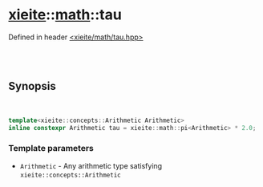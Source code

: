 # [xieite](../xieite.md)::[math](../math.md)::tau
Defined in header [<xieite/math/tau.hpp>](../../include/xieite/math/tau.hpp)

<br/><br/>

## Synopsis

<br/>

```cpp
template<xieite::concepts::Arithmetic Arithmetic>
inline constexpr Arithmetic tau = xieite::math::pi<Arithmetic> * 2.0;
```
### Template parameters
- `Arithmetic` - Any arithmetic type satisfying `xieite::concepts::Arithmetic`

